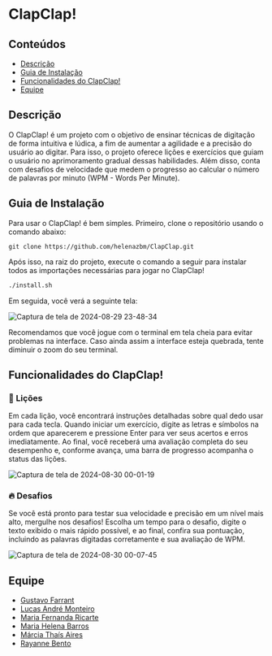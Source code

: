 # ClapClap!

## Conteúdos
- [Descrição](#descrição)
- [Guia de Instalação](#guia-de-instalação)
- [Funcionalidades do ClapClap!](#funcionalidades-do-clapclap)
- [Equipe](#equipe)

## Descrição
O ClapClap! é um projeto com o objetivo de ensinar técnicas de digitação de forma intuitiva e lúdica, a fim de aumentar a agilidade e a precisão do usuário ao digitar. Para isso, o projeto oferece lições e exercícios que guiam o usuário no aprimoramento gradual dessas habilidades. Além disso, conta com desafios de velocidade que medem o progresso ao calcular o número de palavras por minuto (WPM - Words Per Minute).

## Guia de Instalação
Para usar o ClapClap! é bem simples. Primeiro, clone o repositório usando o comando abaixo:
```
git clone https://github.com/helenazbm/ClapClap.git
```
Após isso, na raiz do projeto, execute o comando a seguir para instalar todos as importações necessárias para jogar no ClapClap!
```bash
./install.sh
```
Em seguida, você verá a seguinte tela:

![Captura de tela de 2024-08-29 23-48-34](https://github.com/user-attachments/assets/4c4ec094-b330-4a10-918a-d96166cf0c7c)

Recomendamos que você jogue com o terminal em tela cheia para evitar problemas na interface. Caso ainda assim a interface esteja quebrada, tente diminuir o zoom do seu terminal.

## Funcionalidades do ClapClap!
### 🏁 Lições
Em cada lição, você encontrará instruções detalhadas sobre qual dedo usar para cada tecla. Quando iniciar um exercício, digite as letras e símbolos na ordem que aparecerem e pressione Enter para ver seus acertos e erros imediatamente. Ao final, você receberá uma avaliação completa do seu desempenho e, conforme avança, uma barra de progresso acompanha o status das lições. 

![Captura de tela de 2024-08-30 00-01-19](https://github.com/user-attachments/assets/c0e2ce6d-4e79-4f90-8817-55883e31c265)

### 🔥 Desafios
Se você está pronto para testar sua velocidade e precisão em um nível mais alto, mergulhe nos desafios! Escolha um tempo para o desafio, digite o texto exibido o mais rápido possível, e ao final, confira sua pontuação, incluindo as palavras digitadas corretamente e sua avaliação de WPM.

![Captura de tela de 2024-08-30 00-07-45](https://github.com/user-attachments/assets/9b6bd69d-d124-4681-898f-070008938e82)

## Equipe
- [Gustavo Farrant](https://github.com/GustavoFarrant)
- [Lucas André Monteiro](https://github.com/lucsa-a)
- [Maria Fernanda Ricarte](https://github.com/MFernandaRicarte)
- [Maria Helena Barros](https://github.com/helenazbm)
- [Márcia Thaís Aires](https://github.com/marseathais)
- [Rayanne Bento](https://github.com/rayanne-on)
